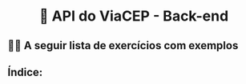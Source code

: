<h1 align="center">🎉 API do ViaCEP - Back-end</h1>

## 👩‍💻 A seguir lista de exercícios com exemplos 

## Índice:
